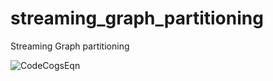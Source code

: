 # streaming_graph_partitioning
Streaming Graph partitioning

![CodeCogsEqn](https://user-images.githubusercontent.com/3313885/58380863-5eb18f80-7fd4-11e9-9214-3136c6275559.png)
